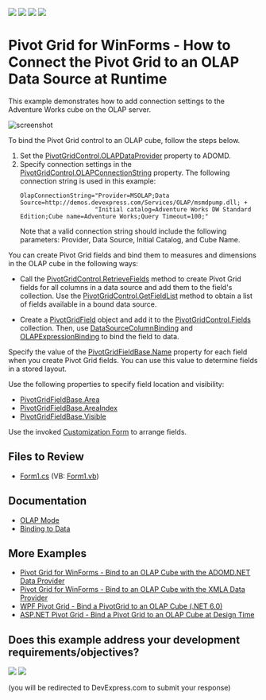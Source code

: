 <!-- default badges list -->
![](https://img.shields.io/endpoint?url=https://codecentral.devexpress.com/api/v1/VersionRange/128581726/24.2.1%2B)
[![](https://img.shields.io/badge/Open_in_DevExpress_Support_Center-FF7200?style=flat-square&logo=DevExpress&logoColor=white)](https://supportcenter.devexpress.com/ticket/details/T344546)
[![](https://img.shields.io/badge/📖_How_to_use_DevExpress_Examples-e9f6fc?style=flat-square)](https://docs.devexpress.com/GeneralInformation/403183)
[![](https://img.shields.io/badge/💬_Leave_Feedback-feecdd?style=flat-square)](#does-this-example-address-your-development-requirementsobjectives)
<!-- default badges end -->
# Pivot Grid for WinForms - How to Connect the Pivot Grid to an OLAP Data Source at Runtime

This example demonstrates how to add connection settings to the Adventure Works cube on the OLAP server.


![screenshot](images/screenshot.png)

To bind the Pivot Grid control to an OLAP cube, follow the steps below.

1. Set the [PivotGridControl.OLAPDataProvider](https://docs.devexpress.com/WindowsForms/DevExpress.XtraPivotGrid.PivotGridControl.OLAPDataProvider) property to ADOMD.
2. Specify connection settings in the [PivotGridControl.OLAPConnectionString](https://docs.devexpress.com/WindowsForms/DevExpress.XtraPivotGrid.PivotGridControl.OLAPConnectionString) property. The following connection string is used in this example:
    ```
    OlapConnectionString="Provider=MSOLAP;Data Source=http://demos.devexpress.com/Services/OLAP/msmdpump.dll; +
                         "Initial catalog=Adventure Works DW Standard Edition;Cube name=Adventure Works;Query Timeout=100;"
    ``` 
    Note that a valid connection string should include the following parameters: Provider, Data Source, Initial Catalog, and Cube Name.


You can create Pivot Grid fields and bind them to measures and dimensions in the OLAP cube in the following ways:

- Call the [PivotGridControl.RetrieveFields](https://docs.devexpress.com/WindowsForms/DevExpress.XtraPivotGrid.PivotGridControl.RetrieveFields(DevExpress.XtraPivotGrid.PivotArea-System.Boolean)) method to create Pivot Grid fields for all columns in a data source and add them to the field's collection. Use the [PivotGridControl.GetFieldList](https://docs.devexpress.com/WindowsForms/DevExpress.XtraPivotGrid.PivotGridControl.GetFieldList) method to obtain a list of fields available in a bound data source.

- Create a [PivotGridField](https://docs.devexpress.com/WindowsForms/DevExpress.XtraPivotGrid.PivotGridField) object and add it to the [PivotGridControl.Fields](https://docs.devexpress.com/WindowsForms/DevExpress.XtraPivotGrid.PivotGridControl.Fields) collection. Then, use [DataSourceColumnBinding](https://docs.devexpress.com/WindowsForms/DevExpress.XtraPivotGrid.DataSourceColumnBinding) and [OLAPExpressionBinding](https://docs.devexpress.com/WindowsForms/DevExpress.XtraPivotGrid.OLAPExpressionBinding) to bind the field to data.

Specify the value of the [PivotGridFieldBase.Name](https://docs.devexpress.com/CoreLibraries/DevExpress.XtraPivotGrid.PivotGridFieldBase.Name) property for each field when you create Pivot Grid fields. You can use this value to determine fields in a stored layout.

Use the following properties to specify field location and visibility:

- [PivotGridFieldBase.Area](https://docs.devexpress.com/CoreLibraries/DevExpress.XtraPivotGrid.PivotGridFieldBase.Area)
- [PivotGridFieldBase.AreaIndex](https://docs.devexpress.com/CoreLibraries/DevExpress.XtraPivotGrid.PivotGridFieldBase.AreaIndex)
- [PivotGridFieldBase.Visible](https://docs.devexpress.com/CoreLibraries/DevExpress.XtraPivotGrid.PivotGridFieldBase.Visible)

Use the invoked [Customization Form](https://docs.devexpress.com/WindowsForms/1805) to arrange fields.

## Files to Review

* [Form1.cs](./CS/WinOlapRetrieveFieldsExample/Form1.cs) (VB: [Form1.vb](./VB/WinOlapRetrieveFieldsExample/Form1.vb))

## Documentation

- [OLAP Mode](https://docs.devexpress.com/CoreLibraries/403809/devexpress-pivot-grid-core-library/pivot-grid-modes/olap-mode)
- [Binding to Data](https://docs.devexpress.com/WindowsForms/1842/controls-and-libraries/pivot-grid/binding-to-data)

## More Examples 

- [Pivot Grid for WinForms - Bind to an OLAP Cube with the ADOMD.NET Data Provider](https://github.com/DevExpress-Examples/winforms-pivotgrid-bind-to-an-olap-cube-with-the-adomdnet-data-provider)
- [Pivot Grid for WinForms - Bind to an OLAP Cube with the XMLA Data Provider](https://github.com/DevExpress-Examples/how-to-bind-to-an-olap-cube-via-xmla-e3708)
- [WPF Pivot Grid - Bind a PivotGrid to an OLAP Cube (.NET 6.0)](https://github.com/DevExpress-Examples/wpf-pivot-grid-connect-to-an-olap-cube-net6)
- [ASP.NET Pivot Grid - Bind a Pivot Grid to an OLAP Cube at Design Time](https://github.com/DevExpress-Examples/aspnet-pivot-grid-getting-started-bind-a-pivot-grid-to-an-olap-cube-runtime-sample-t540972)

<!-- feedback -->
## Does this example address your development requirements/objectives?

[<img src="https://www.devexpress.com/support/examples/i/yes-button.svg"/>](https://www.devexpress.com/support/examples/survey.xml?utm_source=github&utm_campaign=winforms-pivot-grid-connect-to-an-olap-datasource&~~~was_helpful=yes) [<img src="https://www.devexpress.com/support/examples/i/no-button.svg"/>](https://www.devexpress.com/support/examples/survey.xml?utm_source=github&utm_campaign=winforms-pivot-grid-connect-to-an-olap-datasource&~~~was_helpful=no)

(you will be redirected to DevExpress.com to submit your response)
<!-- feedback end -->
